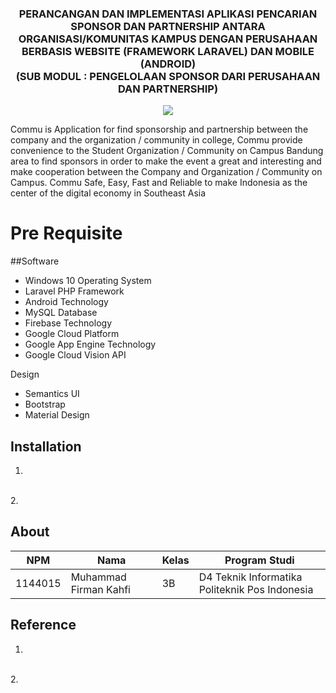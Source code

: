 <h3 align="center"> PERANCANGAN DAN IMPLEMENTASI APLIKASI PENCARIAN SPONSOR DAN PARTNERSHIP ANTARA ORGANISASI/KOMUNITAS KAMPUS DENGAN PERUSAHAAN BERBASIS WEBSITE (FRAMEWORK LARAVEL) DAN MOBILE (ANDROID)
<br> (SUB MODUL : PENGELOLAAN SPONSOR DARI PERUSAHAAN DAN PARTNERSHIP) </h3>

<p align="center">
  <img src="./img/laporam/logo-commu.png">
</p>
Commu is Application for find sponsorship and partnership  between the company and the organization / community in college,
Commu provide convenience to the Student Organization / Community on Campus Bandung area to find sponsors in order to make the event a great and interesting and make cooperation between the Company and Organization / Community on Campus.
Commu Safe, Easy, Fast and Reliable to make Indonesia as the center of the digital economy in Southeast Asia

# Pre Requisite
##Software
* Windows 10 Operating System
* Laravel PHP Framework
* Android Technology
* MySQL Database
* Firebase Technology
* Google Cloud Platform
* Google App Engine Technology
* Google Cloud Vision API

Design
* Semantics UI
* Bootstrap
* Material Design  


## Installation
1.
<br>
2.

## About

NPM| Nama| Kelas | Program Studi
------------ | ------------- | ------------- | -------------
1144015| Muhammad Firman Kahfi| 3B| D4 Teknik Informatika Politeknik Pos Indonesia

## Reference
1.
<br>
2.
